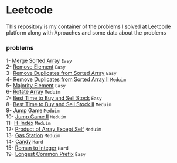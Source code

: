 # Leetcode

This repository is my container of the problems I solved at Leetcode platform along with Aproaches and some data about the problems

### problems

1- <a href="./mergeSortedArray.cpp">Merge Sorted Array</a> `Easy` <br>
2- <a href="./removeElement.cpp">Remove Element</a> `Easy` <br>
3- <a href="./removeDuplicates.cpp">Remove Duplicates from Sorted Array</a> `Easy` <br>
4- <a href="./removeDuplicates2.cpp">Remove Duplicates from Sorted Array II</a> `Meduim` <br>
5- <a href="./majorityElement.cpp">Majority Element</a> `Easy` <br>
6- <a href="./rotateArray.cpp">Rotate Array</a> `Meduim` <br>
7- <a href="./buyAndSellStock.cpp">Best Time to Buy and Sell Stock</a> `Easy` <br>
8- <a href="./buyAndSellStock2.cpp">Best Time to Buy and Sell Stock II</a> `Meduim` <br>
9- <a href="./jumpGame.cpp">Jump Game</a> `Meduim` <br>
10- <a href="./jumpGame2.cpp">Jump Game II</a> `Meduim` <br>
11- <a href="./H-Index.cpp">H-Index</a> `Meduim` <br>
12- <a href="./arrayProductExceptSelf.cpp">Product of Array Except Self</a> `Meduim` <br>
13- <a href="./gasStation.cpp">Gas Station</a> `Meduim` <br>
14- <a href="./candy.cpp">Candy</a> `Hard` <br>
15- <a href="./romanToInteger.cpp">Roman to Integer</a> `Hard` <br>
19- <a href="./longestCommonPrefix.cpp">Longest Common Prefix</a> `Easy` <br>
